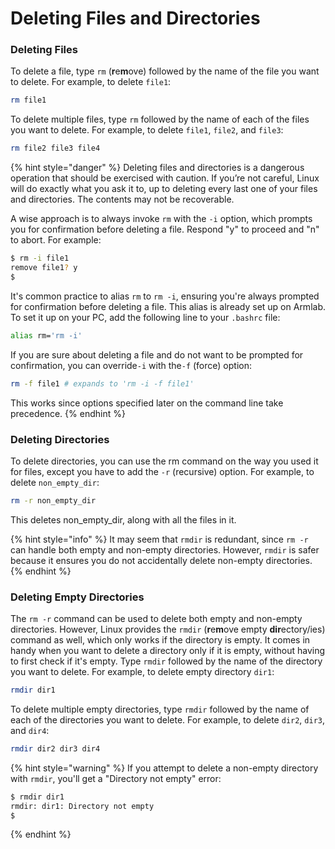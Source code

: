 # Deleting Files and Directories

### Deleting Files

To delete a file, type `rm` (**r**e**m**ove) followed by the name of the file you want to delete. For example, to delete `file1`:

```bash
rm file1
```

To delete multiple files, type `rm` followed by the name of each of the files you want to delete. For example, to delete `file1`, `file2`, and `file3`:

```bash
rm file2 file3 file4
```

{% hint style="danger" %}
Deleting files and directories is a dangerous operation that should be exercised with caution. If you’re not careful, Linux will do exactly what you ask it to, up to deleting every last one of your files and directories. The contents may not be recoverable.

A wise approach is to always invoke `rm` with the `-i` option, which prompts you for confirmation before deleting a file. Respond "y" to proceed and "n" to abort. For example:

```bash
$ rm -i file1
remove file1? y
$
```

It's common practice to alias `rm` to `rm -i`, ensuring you're always prompted for confirmation before deleting a file. This alias is already set up on Armlab. To set it up on your PC, add the following line to your `.bashrc` file:

```bash
alias rm='rm -i'
```

If you are sure about deleting a file and do not want to be prompted for confirmation, you can override`-i` with the`-f` (force) option:

```bash
rm -f file1 # expands to 'rm -i -f file1'
```

This works since options specified later on the command line take precedence.
{% endhint %}

### Deleting Directories

To delete directories, you can use the rm command on the way you used it for files, except you have to add the `-r` (recursive) option. For example, to delete `non_empty_dir`:

```bash
rm -r non_empty_dir
```
This deletes non_empty_dir, along with all the files in it. 




{% hint style="info" %}
It may seem that `rmdir` is redundant, since `rm -r` can handle both empty and non-empty directories. However, `rmdir` is safer because it ensures you do not accidentally delete non-empty directories.
{% endhint %}



### Deleting Empty Directories

The `rm -r` command can be used to delete both empty and non-empty directories. However, Linux provides the `rmdir` (**r**e**m**ove empty **dir**ectory/ies) command as well, which only works if the directory is empty. It comes in handy when you want to delete a directory only if it is empty, without having to first check if it's empty. Type `rmdir` followed by the name of the directory you want to delete. For example, to delete empty directory `dir1`:

```bash
rmdir dir1
```

To delete multiple empty directories, type `rmdir` followed by the name of each of the directories you want to delete. For example, to delete `dir2`, `dir3`, and `dir4`:

```bash
rmdir dir2 dir3 dir4
```

{% hint style="warning" %}
If you attempt to delete a non-empty directory with `rmdir`, you'll get a "Directory not empty" error:

```bash
$ rmdir dir1
rmdir: dir1: Directory not empty
$
```
{% endhint %}

